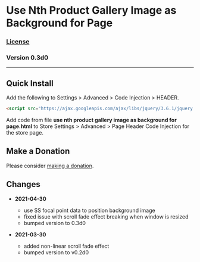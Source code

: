 # Use Nth Product Gallery Image as Background for Page

### [License][99]

### Version 0.3d0

---

## Quick Install

Add the following to Settings > Advanced > Code Injection > HEADER.

```html
<script src="https://ajax.googleapis.com/ajax/libs/jquery/3.6.1/jquery.min.js"></script>
```

Add code from file **use nth product gallery image as background for page.html**
to Store Settings > Advanced > Page Header Code Injection for the store page.

## Make a Donation

Please consider [making a donation](https://github.com/tomsWebConsulting/twcsl#make-a-donation).

## Changes

* **2021-04-30**

  * use SS focal point data to position background image
  * fixed issue with scroll fade effect breaking when window is resized
  * bumped version to 0.3d0
  
* **2021-03-30**

  * added non-linear scroll fade effect
  * bumped version to v0.2d0

[99]: https://github.com/tomsWebConsulting/twcsl/blob/main/LICENSE.txt#L1
